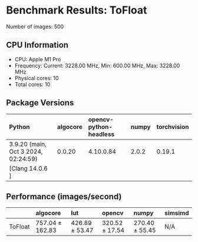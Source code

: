 # Benchmark Results: ToFloat

Number of images: 500

## CPU Information

- CPU: Apple M1 Pro
- Frequency: Current: 3228.00 MHz, Min: 600.00 MHz, Max: 3228.00 MHz
- Physical cores: 10
- Total cores: 10

## Package Versions

| Python                                | algocore   | opencv-python-headless   | numpy   | torchvision   |
|:--------------------------------------|:-----------|:-------------------------|:--------|:--------------|
| 3.9.20 (main, Oct  3 2024, 02:24:59)  | 0.0.20     | 4.10.0.84                | 2.0.2   | 0.19.1        |
| [Clang 14.0.6 ]                       |            |                          |         |               |

## Performance (images/second)

|         | algocore        | lut            | opencv         | numpy          | simsimd   |
|:--------|:----------------|:---------------|:---------------|:---------------|:----------|
| ToFloat | 757.04 ± 162.83 | 426.89 ± 53.47 | 320.52 ± 17.54 | 270.40 ± 55.45 | N/A       |
